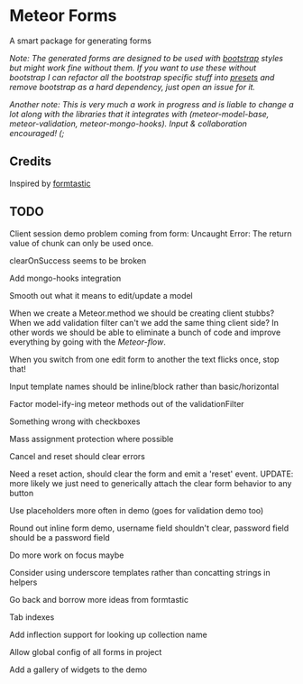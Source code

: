 # Meteor Forms

A smart package for generating forms

*Note: The generated forms are designed to be used with [bootstrap](http://twitter.github.com/bootstrap/) styles but might work fine without them. If you want to use these without bootstrap I can refactor all the bootstrap specific stuff into [presets](https://github.com/possibilities/meteor-forms/tree/master/src/forms/presets) and remove bootstrap as a hard dependency, just open an issue for it.*

*Another note: This is very much a work in progress and is liable to change a lot along with the libraries that it integrates with (meteor-model-base, meteor-validation, meteor-mongo-hooks). Input & collaboration encouraged! (;*

## Credits

Inspired by <a href="https://github.com/justinfrench/formtastic">formtastic</a>

## TODO

Client session demo problem coming from form: Uncaught Error: The return value of chunk can only be used once. 

clearOnSuccess seems to be broken

Add mongo-hooks integration

Smooth out what it means to edit/update a model

When we create a Meteor.method we should be creating client stubbs? When we add validation filter can't we add the same thing client side? In other words we should be able to eliminate a bunch of code and improve everything by going with the *Meteor-flow*.

When you switch from one edit form to another the text flicks once, stop that!

Input template names should be inline/block rather than basic/horizontal

Factor model-ify-ing meteor methods out of the validationFilter

Something wrong with checkboxes

Mass assignment protection where possible

Cancel and reset should clear errors

Need a reset action, should clear the form and emit a 'reset' event. UPDATE: more likely we just need to generically attach the clear form behavior to any button

Use placeholders more often in demo (goes for validation demo too)

Round out inline form demo, username field shouldn't clear, password field should be a password field

Do more work on focus maybe

Consider using underscore templates rather than concatting strings in helpers

Go back and borrow more ideas from formtastic

Tab indexes

Add inflection support for looking up collection name

Allow global config of all forms in project

Add a gallery of widgets to the demo
